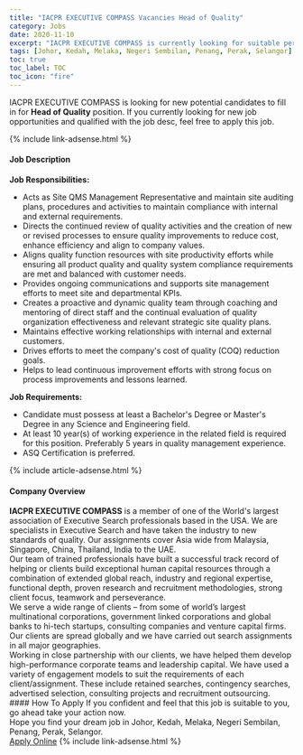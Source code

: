 ```yaml
---
title: "IACPR EXECUTIVE COMPASS Vacancies Head of Quality" 
category: Jobs 
date: 2020-11-10 
excerpt: "IACPR EXECUTIVE COMPASS is currently looking for suitable person to fill in the Head of Quality which positioned at Johor, Kedah, Melaka, Negeri Sembilan, Penang, Perak, Selangor" 
tags: [Johor, Kedah, Melaka, Negeri Sembilan, Penang, Perak, Selangor] 
toc: true 
toc_label: TOC 
toc_icon: "fire" 
--- 
```


<p>IACPR EXECUTIVE COMPASS is looking for new potential candidates to fill in for <b>Head of Quality</b> position. If you currently looking for new job opportunities and qualified with the job desc, feel free to apply this job.
</p>{% include link-adsense.html %} 
<div><div><div><h4>Job Description</h4></div></div><div><div><span><div><div><strong>Job Responsibilities:</strong></div><ul><li>Acts as Site QMS Management Representative and maintain site auditing plans, procedures and activities to maintain compliance with internal and external requirements.</li><li>Directs the continued review of quality activities and the creation of new or revised processes to ensure quality improvements to reduce cost, enhance efficiency and align to company values.</li><li>Aligns quality function resources with site productivity efforts while ensuring all product quality and quality system compliance requirements are met and balanced with customer needs.</li><li>Provides ongoing communications and supports site management efforts to meet site and departmental KPIs.</li><li>Creates a proactive and dynamic quality team through coaching and mentoring of direct staff and the continual evaluation of quality organization effectiveness and relevant strategic site quality plans.</li><li>Maintains effective working relationships with internal and external customers.</li><li>Drives efforts to meet the company's cost of quality (COQ) reduction goals.</li><li>Helps to lead continuous improvement efforts with strong focus on process improvements and lessons learned.</li></ul><div><strong>Job Requirements:</strong></div><ul><li>Candidate must possess at least a Bachelor's Degree or Master's Degree in any Science and Engineering field.</li><li>At least 10 year(s) of working experience in the related field is required for this position. Preferably 5 years in quality management experience.</li><li>ASQ Certification is preferred.</li></ul></div></span></div></div></div> 
{% include article-adsense.html %} 
<div><div><div><h4>Company Overview</h4></div></div><div><div><span><div><div><strong>IACPR EXECUTIVE COMPASS</strong> is a member of one of the World's largest association of Executive Search professionals based in the USA. We are specialists in Executive Search and have taken the industry to new standards of quality. Our assignments cover Asia wide from Malaysia, Singapore, China, Thailand, India to the UAE.</div><div>Our team of trained professionals have built a successful track record of helping or clients build exceptional human capital resources through a combination of extended global reach, industry and regional expertise, functional depth, proven research and recruitment methodologies, strong client focus, teamwork and perseverance.</div><div>We serve a wide range of clients &#8211; from some of world&#8217;s largest multinational corporations, government linked corporations and global banks to hi-tech startups, consulting companies and venture capital firms. Our clients are spread globally and we have carried out search assignments in all major geographies.</div><div>Working in close partnership with our clients, we have helped them develop high-performance corporate teams and leadership capital. We have used a variety of engagement models to suit the requirements of each client/assignment. These include retained searches, contingency searches, advertised selection, consulting projects and recruitment outsourcing.</div></div></span></div></div></div> 
#### How To Apply 
If you confident and feel that this job is suitable to you, go ahead take your action now. <br/> 
Hope you find your dream job in Johor, Kedah, Melaka, Negeri Sembilan, Penang, Perak, Selangor. <br/> 
<a href="https://www.jobstreet.com.my/en/job/head-of-quality-4415754?jobId=jobstreet-my-job-4415754&sectionRank=15&token=0~e1763bbb-cae1-4c9e-8bbe-3424b95a3c75&fr=SRP%20View%20In%20New%20Ta" class="btn btn--info" target="_blank" rel="nofollow noopenner">Apply Online</a> 
{% include link-adsense.html %} 